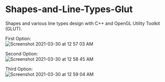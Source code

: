 # Shapes-and-Line-Types-Glut
Shapes and various line types design with C++ and OpenGL Utility Toolkit (GLUT).

First Option:<br>
![Screenshot 2021-03-30 at 12 57 03 AM](https://user-images.githubusercontent.com/47252292/112905699-881d3400-90f3-11eb-81c1-29f90c5c1f6b.png)<br>

Second Option:<br>
![Screenshot 2021-03-30 at 12 58 45 AM](https://user-images.githubusercontent.com/47252292/112905728-95d2b980-90f3-11eb-9a4f-92250321c371.png)<br>

Third Option:<br>
![Screenshot 2021-03-30 at 12 59 04 AM](https://user-images.githubusercontent.com/47252292/112905750-9c613100-90f3-11eb-93ac-60be33a9fab4.png)<br>
